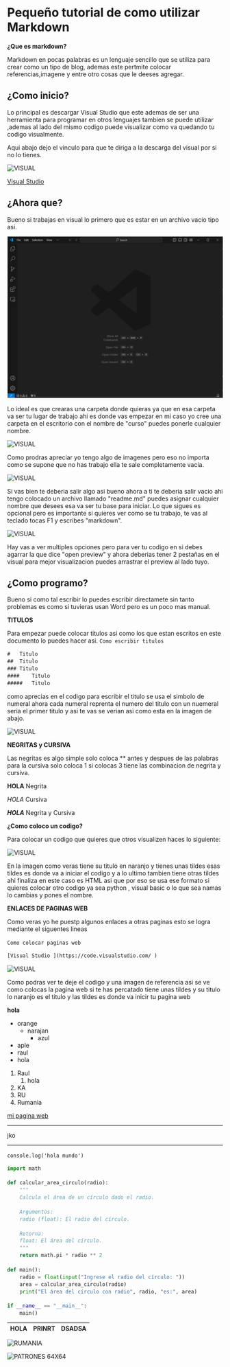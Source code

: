  #               Pequeño tutorial de como utilizar Markdown


 **¿Que es markdown?**  

Markdown en pocas palabras es un lenguaje sencillo que se utiliza para crear como un tipo de blog, ademas este pertmite colocar referencias,imagene y entre otro cosas que le deeses agregar. 

## ¿Como inicio?

Lo principal es descargar Visual Studio que este ademas de ser una herramienta para programar en otros lenguajes tambien se puede utilizar ,ademas al lado del mismo codigo puede visualizar como va quedando tu codigo visualmente. 

Aqui abajo dejo el vinculo para que te diriga a la descarga del visual por si no lo tienes.

![VISUAL](https://gerardorenteria.files.wordpress.com/2023/06/vsclogo-1.png)

[Visual Studio ](https://code.visualstudio.com/ )

## ¿Ahora que?

Bueno si trabajas en visual lo primero que es estar en un archivo vacio tipo asi.

![VISUAL](ejemplo%20vacio%20.png)

Lo ideal es que crearas una carpeta donde quieras ya que en esa carpeta va ser tu lugar de trabajo ahi es donde vas empezar en mi caso yo cree una carpeta en el escritorio con el nombre de "curso" puedes ponerle cualquier nombre.

![VISUAL](carpeta.png)

Como prodras apreciar yo tengo algo de imagenes pero eso no importa como se supone que no has trabajo ella te sale completamente vacia.

![VISUAL](inicio.png)

Si vas bien te deberia salir algo asi bueno ahora a ti te deberia salir vacio ahi tengo colocado un archivo llamado "readme.md" puedes asignar cualquier nombre que desees esa va ser tu base para iniciar. Lo que sigues es opcional pero es importante si quieres ver como se tu trabajo, te vas al teclado tocas F1 y escribes "markdown".

![VISUAL](markdown.png)

Hay vas a ver multiples opciones pero para ver tu codigo en si debes agarrar la que dice "open preview" y ahora deberias tener 2 pestañas en el visual para mejor visualizacion puedes arrastrar el preview al lado tuyo.

## ¿Como programo?
Bueno si como tal escribir lo puedes escribir directamete sin tanto problemas es como si tuvieras usan Word pero es un poco mas manual. 

**TITULOS**

Para empezar puede colocar titulos asi como los que estan escritos en este documento lo puedes hacer asi.
`Como escribir titulos`
```HTML
#   Titulo
##  Titulo
### Titulo
####    Titulo
#####   Titulo
```
como aprecias en el codigo para escribir el titulo se usa el simbolo de numeral ahora cada numeral reprenta el numero del titulo con un nuemeral seria el primer titulo y asi te vas se verian asi como esta en la imagen de abajo.

![VISUAL](Titulo.png)

**NEGRITAS y CURSIVA**

Las negritas es algo simple solo coloca ** antes y despues de las palabras para la cursiva solo coloca 1 si colocas 3 tiene las combinacion de negrita y cursiva.

**HOLA** Negrita

*HOLA* Cursiva

***HOLA*** Negrita y Cursiva

**¿Como coloco un codigo?**

Para colocar un codigo que quieres que otros visualizen haces lo siguiente:

![VISUAL](web.png)

En la imagen como veras tiene su titulo en naranjo y tienes unas tildes esas tildes es donde va a iniciar el codigo y a lo ultimo tambien tiene otras tildes ahi finaliza en este caso es HTML asi que por eso se usa ese formato si quieres colocar otro codigo ya sea python , visual basic o lo que sea namas lo cambias y pones el nombre.





**ENLACES DE PAGINAS WEB**

Como veras yo he puestp algunos enlaces a otras paginas esto se logra mediante el siguentes lineas 

`Como colocar paginas web `
```HTML
[Visual Studio ](https://code.visualstudio.com/ )
```
![VISUAL](web.png)

Como podras ver te deje el codigo y una imagen de referencia asi se ve como colocas la pagina web si te has percatado tiene unas tildes y su titulo lo naranjo es el titulo y las tildes es donde va inicir tu pagina web


**hola**    


* orange
    * narajan
        * azul    
* aple
* raul
* hola 

1. Raul
    1. hola
2. KA 
3. RU
4. Rumania

[mi pagina web ](https://apps.microsoft.com/detail/xp9khm4bk9fz7q?launch=true&mode=full&hl=en-us&gl=pa&ocid=bingstartsearch "Pagina que vas usar para jhackear ")

___

jko

---

`console.log('hola mundo')`
```python
import math

def calcular_area_circulo(radio):
    """
    Calcula el área de un círculo dado el radio.
    
    Argumentos:
    radio (float): El radio del círculo.
    
    Retorna:
    float: El área del círculo.
    """
    return math.pi * radio ** 2

def main():
    radio = float(input("Ingrese el radio del círculo: "))
    area = calcular_area_circulo(radio)
    print("El área del círculo con radio", radio, "es:", area)

if __name__ == "__main__":
    main()
```

|HOLA   |PRINRT          |DSADSA   |
|-------|:---------------|--------:|

![RUMANIA](https://flagcdn.com/w2560/ro.png)

![PATRONES 64X64](P3.png "patrones")
